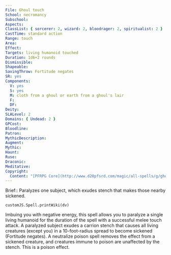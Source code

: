 ```yaml
---
File: Ghoul touch
School: necromancy
Subschool: 
Aspects: 
ClassList: { sorcerer: 2, wizard: 2, bloodrager: 2, spiritualist: 2 }
CastTime: standard action
Range: touch
Area: 
Effect: 
Targets: living humanoid touched
Duration: 1d6+2 rounds
Dismissible: 
Shapeable: 
SavingThrow: Fortitude negates
SR: yes
Components:
  V: yes
  S: yes
  M: cloth from a ghoul or earth from a ghoul's lair
  F: 
  DF: 
Deity: 
SLALevel: 2
Domains: { Undead: 2 }
GPCost: 
Bloodline: 
Patron: 
MythicDescription: 
Augment: 
Mythic: 
Haunt: 
Ruse: 
Draconic: 
Meditative: 
Copyright:
  Content: "[PFRPG Core](http://www.d20pfsrd.com/magic/all-spells/g/ghoul-touch)"
---
```

Brief:: Paralyzes one subject, which exudes stench that makes those nearby sickened.

```dataviewjs
customJS.Spell.printWiki(dv)
```

Imbuing you with negative energy, this spell allows you to paralyze a single living humanoid for the duration of the spell with a successful melee touch attack.  A paralyzed subject exudes a carrion stench that causes all living creatures (except you) in a 10-foot-radius spread to become sickened (Fortitude negates). A neutralize poison spell removes the effect from a sickened creature, and creatures immune to poison are unaffected by the stench. This is a poison effect.
